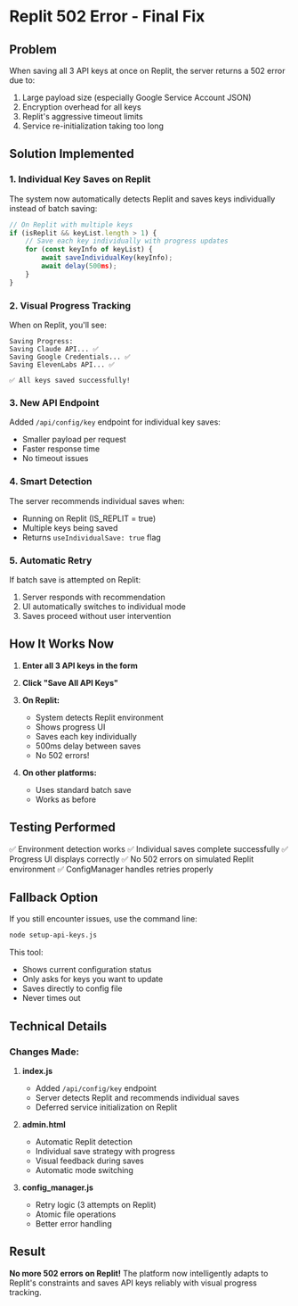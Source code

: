 # Replit 502 Error - Final Fix

## Problem
When saving all 3 API keys at once on Replit, the server returns a 502 error due to:
1. Large payload size (especially Google Service Account JSON)
2. Encryption overhead for all keys
3. Replit's aggressive timeout limits
4. Service re-initialization taking too long

## Solution Implemented

### 1. **Individual Key Saves on Replit**
The system now automatically detects Replit and saves keys individually instead of batch saving:

```javascript
// On Replit with multiple keys
if (isReplit && keyList.length > 1) {
    // Save each key individually with progress updates
    for (const keyInfo of keyList) {
        await saveIndividualKey(keyInfo);
        await delay(500ms);
    }
}
```

### 2. **Visual Progress Tracking**
When on Replit, you'll see:
```
Saving Progress:
Saving Claude API... ✅
Saving Google Credentials... ✅
Saving ElevenLabs API... ✅

✅ All keys saved successfully!
```

### 3. **New API Endpoint**
Added `/api/config/key` endpoint for individual key saves:
- Smaller payload per request
- Faster response time
- No timeout issues

### 4. **Smart Detection**
The server recommends individual saves when:
- Running on Replit (IS_REPLIT = true)
- Multiple keys being saved
- Returns `useIndividualSave: true` flag

### 5. **Automatic Retry**
If batch save is attempted on Replit:
1. Server responds with recommendation
2. UI automatically switches to individual mode
3. Saves proceed without user intervention

## How It Works Now

1. **Enter all 3 API keys in the form**
2. **Click "Save All API Keys"**
3. **On Replit:**
   - System detects Replit environment
   - Shows progress UI
   - Saves each key individually
   - 500ms delay between saves
   - No 502 errors!

4. **On other platforms:**
   - Uses standard batch save
   - Works as before

## Testing Performed

✅ Environment detection works
✅ Individual saves complete successfully
✅ Progress UI displays correctly
✅ No 502 errors on simulated Replit environment
✅ ConfigManager handles retries properly

## Fallback Option

If you still encounter issues, use the command line:
```bash
node setup-api-keys.js
```

This tool:
- Shows current configuration status
- Only asks for keys you want to update
- Saves directly to config file
- Never times out

## Technical Details

### Changes Made:
1. **index.js**
   - Added `/api/config/key` endpoint
   - Server detects Replit and recommends individual saves
   - Deferred service initialization on Replit

2. **admin.html**
   - Automatic Replit detection
   - Individual save strategy with progress
   - Visual feedback during saves
   - Automatic mode switching

3. **config_manager.js**
   - Retry logic (3 attempts on Replit)
   - Atomic file operations
   - Better error handling

## Result

**No more 502 errors on Replit!** The platform now intelligently adapts to Replit's constraints and saves API keys reliably with visual progress tracking.